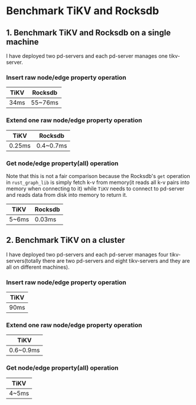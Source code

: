 # Benchmark TiKV and Rocksdb

## 1. Benchmark TiKV and Rocksdb on a single machine
I have deployed two pd-servers and each pd-server manages one tikv-server.

### Insert raw node/edge property operation 
|    TiKV     |     Rocksdb   |
|------------ |---------------|
|     34ms    |     55~76ms   |

### Extend one raw node/edge property operation
|  TiKV   |    Rocksdb      |
|---------|-----------------|
|  0.25ms |    0.4~0.7ms    |

### Get node/edge property(all) operation
Note that this is not a fair comparison because the Rocksdb's `get` operation in `rust_graph_lib` is simply fetch k-v from memory(it reads all k-v pairs into memory when connecting to it) while `TiKV` needs to connect to pd-server and reads data from disk into memory to return it.

|  TiKV  |    Rocksdb    |
|--------|---------------|
|  5~6ms |    0.03ms     |

## 2. Benchmark TiKV on a cluster
I have deployed two pd-servers and each pd-server manages four tikv-servers(totally there are two pd-servers and eight tikv-servers and they are all on different machines).

### Insert raw node/edge property operation 
|    TiKV     |   
|------------ |
|     90ms    | 

### Extend one raw node/edge property operation
|    TiKV    |
|------------|
|  0.6~0.9ms | 

### Get node/edge property(all) operation
|  TiKV  |
|--------|
|  4~5ms |

